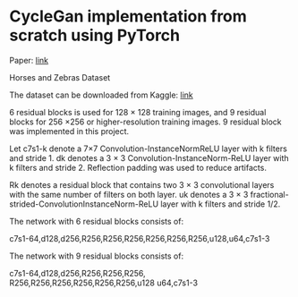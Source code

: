 # CycleGan implementation from scratch using PyTorch

Paper: [link](https://www.kaggle.com/datasets/balraj98/horse2zebra-dataset)

Horses and Zebras Dataset

The dataset can be downloaded from Kaggle: [link](https://www.kaggle.com/datasets/balraj98/horse2zebra-dataset)


6 residual blocks is used for 128 × 128 training images, and 9 residual blocks for 256 ×256 or higher-resolution training images. 9 residual block was implemented in this project.


Let c7s1-k denote a 7×7 Convolution-InstanceNormReLU layer with k filters and stride 1. dk denotes a 3 × 3 Convolution-InstanceNorm-ReLU layer with k filters and stride 2. Reflection padding was used to reduce artifacts.

Rk denotes a residual block that contains two 3 × 3 convolutional layers with the same number of filters on both layer. uk denotes a 3 × 3 fractional-strided-ConvolutionInstanceNorm-ReLU layer with k filters and stride 1/2.


The network with 6 residual blocks consists of:

c7s1-64,d128,d256,R256,R256,R256,R256,R256,R256,u128,u64,c7s1-3

The network with 9 residual blocks consists of:

c7s1-64,d128,d256,R256,R256,R256,
R256,R256,R256,R256,R256,R256,u128
u64,c7s1-3
